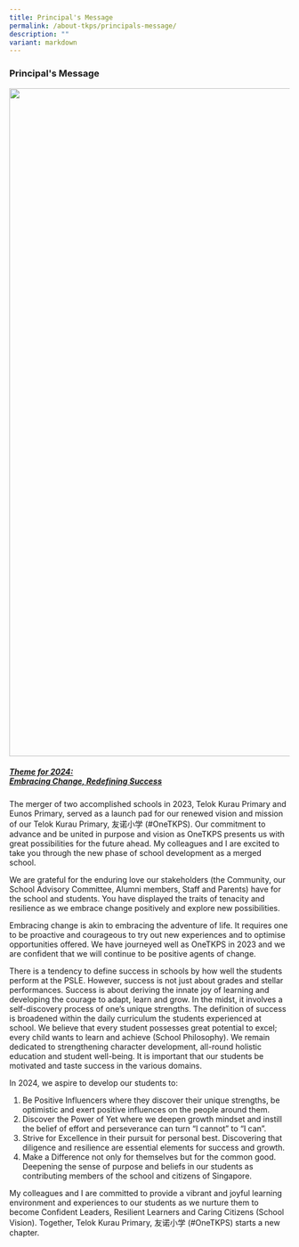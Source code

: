```yaml
---
title: Principal's Message
permalink: /about-tkps/principals-message/
description: ""
variant: markdown
---
```

### **Principal's Message**

<div class="container">
<div class="image">
<img src="/images/Mrs_Grace_Leong_2024.png" style="width:30vh"></div>
	<h5><b><u>Theme for 2024: <br>Embracing Change, Redefining Success</u></b></h5>
<p>The merger of two accomplished schools in 2023, Telok Kurau Primary and Eunos Primary, served as a launch pad for our renewed vision and mission of our Telok Kurau Primary, 友诺小学 (#OneTKPS). Our commitment to advance and be united in purpose and vision as OneTKPS presents us with great possibilities for the future ahead. My colleagues and I are excited to take you through the new phase of school development as a merged school. </p>
<p>We are grateful for the enduring love our stakeholders (the Community, our School Advisory Committee, Alumni members, Staff and Parents) have for the school and students. You have displayed the traits of tenacity and resilience as we embrace change positively and explore new possibilities. </p>
<p>Embracing change is akin to embracing the adventure of life. It requires one to be proactive and courageous to try out new experiences and to optimise opportunities offered. We have journeyed well as OneTKPS in 2023 and we are confident that we will continue to be positive agents of change.</p>
<p>There is a tendency to define success in schools by how well the students perform at the PSLE. However, success is not just about grades and stellar performances. Success is about deriving the innate joy of learning and developing the courage to adapt, learn and grow. In the midst, it involves a self-discovery process of one’s unique strengths. The definition of success is broadened within the daily curriculum the students experienced at school. We believe that every student possesses great potential to excel; every child wants to learn and achieve (School Philosophy). We remain dedicated to strengthening character development, all-round holistic education and student well-being. It is important that our students be motivated and taste success in the various domains. </p>
<p>In 2024, we aspire to develop our students to:</p><ol>
<li>Be Positive Influencers where they discover their unique strengths, be optimistic and exert positive influences on the people around them. </li>
<li>Discover the Power of Yet where we deepen growth mindset and instill the belief of effort and perseverance can turn “I cannot” to “I can”. </li>
<li>Strive for Excellence in their pursuit for personal best. Discovering that diligence and resilience are essential elements for success and growth. </li>
<li>Make a Difference not only for themselves but for the common good. Deepening the sense of purpose and beliefs in our students as contributing members of the school and citizens of Singapore. </li></ol><p></p>
<p>My colleagues and I are committed to provide a vibrant and joyful learning environment and experiences to our students as we nurture them to become Confident Leaders, Resilient Learners and Caring Citizens (School Vision). Together, Telok Kurau Primary, 友诺小学 (#OneTKPS) starts a new chapter.</p></div>